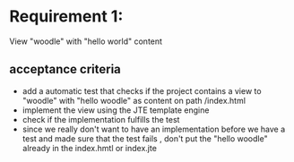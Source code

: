 # Requirement 1: 
View "woodle" with "hello world" content

## acceptance criteria  
*   add a automatic test that checks if the project contains a view to "woodle" with "hello woodle" as content on path /index.html
*   implement the view using the JTE template engine 
*   check if the implementation fulfills the test
*  since we really don't want to have an implementation before we have a test and made sure that the test fails , don't put  the "hello woodle" already in the index.hmtl or index.jte